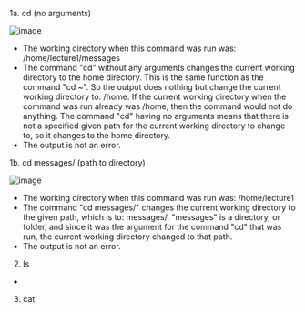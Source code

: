 1a. cd (no arguments)

![image](https://github.com/petruswagnavian/cse15l-lab-reports/assets/141669683/c8158b8c-6435-4349-ba9f-ff113661e761)
- The working directory when this command was run was: /home/lecture1/messages
- The command "cd" without any arguments changes the current working directory to the home directory. This is the same function as the command "cd ~". So the output does nothing but change the current working directory to: /home. If the current working directory when the command was run already was /home, then the command would not do anything. The command "cd" having no arguments means that there is not a specified given path for the current working directory to change to, so it changes to the home directory.
- The output is not an error.

1b. cd messages/ (path to directory)

![image](https://github.com/petruswagnavian/cse15l-lab-reports/assets/141669683/e6dad26e-b987-4683-b042-28b5e9dbaefe)
- The working directory when this command was run was: /home/lecture1
- The command "cd messages/" changes the current working directory to the given path, which is to: messages/. "messages" is a directory, or folder, and since it was the argument for the command "cd" that was run, the current working directory changed to that path.
- The output is not an error.

2. ls
- 
3. cat
